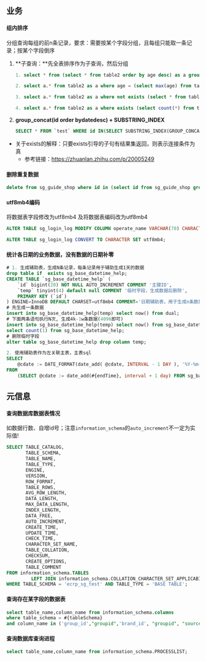 ## 业务



#### 组内排序

分组查询每组的前n条记录，要求：需要按某个字段分组，且每组只能取一条记录；按某个字段倒序

1. **子查询：**先全表排序作为子查询，然后分组

   ```sql
   1. select * from (select * from table2 order by age desc) as a group by a.table1_id
   
   2. select a.* from table2 as a where age = (select max(age) from table2 where a.table1_id=table1_id)
   
   3. select a.* from table2 as a where not exists (select * from table2 where table1_id=a.table1_id and age>a.age)
   
   4. select a.* from table2 as a where exists (select count(*) from table2 where table1_id=a.table1_id and age>a.age having count(*)=0)
   ```

2. **group_concat(id order bydatedesc) + SUBSTRING_INDEX**

   ```sql
   SELECT * FROM `test` WHERE id IN(SELECT SUBSTRING_INDEX(GROUP_CONCAT(id ORDER BY `date` DESC)
   ```



- 关于exists的解释：只要exists引导的子句有结果集返回，则表示连接条件为真
  - 参考链接：https://zhuanlan.zhihu.com/p/20005249



#### 删除重复数据

```sql
delete from sg_guide_shop where id in (select id from sg_guide_shop group by guide_id,shop_id having count(id) > 1) and id not in (select min(id) from sg_guide_shop group by guide_id,shop_id  having count(id)>1);
```



#### utf8mb4编码

将数据表字段修改为utf8mb4 及将数据表编码改为utf8mb4

```sql
ALTER TABLE sg_login_log MODIFY COLUMN operate_name VARCHAR(70) CHARACTER SET utf8mb4 COLLATE utf8mb4_unicode_ci DEFAULT NULL COMMENT "操作人";

ALTER TABLE sg_login_log CONVERT TO CHARACTER SET utf8mb4;
```



####  统计各日期的业务数据，没有数据的日期补零

```sql
# 1. 生成辅助表，生成N条记录，每条记录用于辅助生成1天的数据
drop table if  exists sg_base_datetime_help;
CREATE TABLE `sg_base_datetime_help` (
    `id` bigint(20) NOT NULL AUTO_INCREMENT COMMENT '主键ID',
    `temp` tinyint(4) default null COMMENT '临时字段，生成数据后删除',
    PRIMARY KEY (`id`)
) ENGINE=InnoDB DEFAULT CHARSET=utf8mb4 COMMENT='日期辅助表，用于生成n条数据';
# 先生成一条数据
insert into sg_base_datetime_help(temp) select now() from dual;
# 下面两条语句执行N次, 生成4k-1w条数据(4096即可)
insert into sg_base_datetime_help(temp) select now() from sg_base_datetime_help;
select count(1) from sg_base_datetime_help;
# 删除临时字段
alter table sg_base_datetime_help drop column temp;

2. 使用辅助表作为左关联主表，主表sql
SELECT
	@cdate := DATE_FORMAT(date_add( @cdate, INTERVAL - 1 DAY ), '%Y-%m-%d') as date
FROM
	(SELECT @cdate := date_add(#{endTime}, interval + 1 day) FROM sg_base_datetime_help) tmp1 WHERE @cdate >#{startTime};
```



## 元信息



#### 查询数据库数据表情况

如数据行数、自增id号；注意`information_schema`的`auto_increment`不一定为实际值!

```sql
SELECT TABLE_CATALOG,
       TABLE_SCHEMA,
       TABLE_NAME,
       TABLE_TYPE,
       ENGINE,
       VERSION,
       ROW_FORMAT,
       TABLE_ROWS,
       AVG_ROW_LENGTH,
       DATA_LENGTH,
       MAX_DATA_LENGTH,
       INDEX_LENGTH,
       DATA_FREE,
       AUTO_INCREMENT,
       CREATE_TIME,
       UPDATE_TIME,
       CHECK_TIME,
       CHARACTER_SET_NAME,
       TABLE_COLLATION,
       CHECKSUM,
       CREATE_OPTIONS,
       TABLE_COMMENT
FROM information_schema.TABLES
         LEFT JOIN information_schema.COLLATION_CHARACTER_SET_APPLICABILITY ON TABLE_COLLATION = COLLATION_NAME
WHERE TABLE_SCHEMA = 'ecrp_sg_test' AND TABLE_TYPE = 'BASE TABLE';
```



#### 查询存在某字段的数据表

```sql
select table_name,column_name from information_schema.columns 
where table_schema = #{tableSchema} 
and column_name in ('group_id',"groupid",'brand_id', "groupid", "source_id");
```



#### 查询数据库查询进程

```sql
select table_name,column_name from information_schema.PROCESSLIST; 
```


